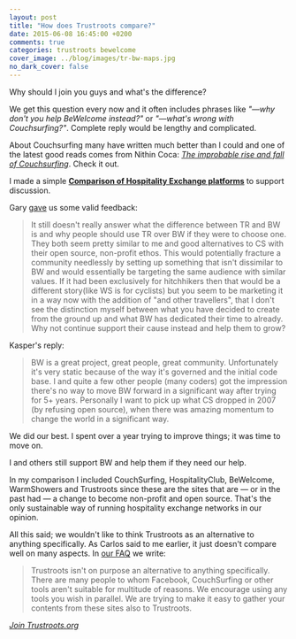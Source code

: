 ```yaml
---
layout: post
title: "How does Trustroots compare?"
date: 2015-06-08 16:45:00 +0200
comments: true
categories: trustroots bewelcome
cover_image: ../blog/images/tr-bw-maps.jpg
no_dark_cover: false
---
```


<span class="lead">Why should I join you guys and what's the difference?</span>

We get this question every now and it often includes phrases like <em>"—why don't you help BeWelcome instead?"</em> or <em>"—what's wrong with Couchsurfing?"</em>. Complete reply would be lengthy and complicated.

About Couchsurfing many have written much better than I could and one of the latest good reads comes from Nithin Coca: <em>[The improbable rise and fall of Couchsurfing](http://kernelmag.dailydot.com/issue-sections/features-issue-sections/13124/life-and-death-couchsurfing/)</em>. Check it out.

I made a simple **[Comparison of Hospitality Exchange platforms](http://ideas.trustroots.org/comparison-of-hospitality-exchange-platforms/)** to support discussion.

Gary [gave](https://www.facebook.com/groups/877253045641336/permalink/991654747534498/?comment_id=991656027534370&offset=0&total_comments=5&comment_tracking=%7B%22tn%22%3A%22R3%22%7D) us some valid feedback:
<blockquote>It still doesn't really answer what the difference between TR and BW is and why people should use TR over BW if they were to choose one. They both seem pretty similar to me and good alternatives to CS with their open source, non-profit ethos. This would potentially fracture a community needlessly by setting up something that isn't dissimilar to BW and would essentially be targeting the same audience with similar values. If it had been exclusively for hitchhikers then that would be a different story(like WS is for cyclists) but you seem to be marketing it in a way now with the addition of "and other travellers", that I don't see the distinction myself between what you have decided to create from the ground up and what BW has dedicated their time to already. Why not continue support their cause instead and help them to grow?</blockquote>

Kasper's reply:
<blockquote>BW is a great project, great people, great community. Unfortunately it's very static because of the way it's governed and the initial code base. I and quite a few other people (many coders) got the impression there's no way to move BW forward in a significant way after trying for 5+ years. Personally I want to pick up what CS dropped in 2007 (by refusing open source), when there was amazing momentum to change the world in a significant way.</blockquote>

We did our best. I spent over a year trying to improve things; it was time to move on.

I and others still support BW and help them if they need our help.

In my comparison I included CouchSurfing, HospitalityClub, BeWelcome, WarmShowers and Trustroots since these are the sites that are — or in the past had — a change to become non-profit and open source. That's the only sustainable way of running hospitality exchange networks in our opinion.

All this said; we wouldn't like to think Trustroots as an alternative to anything specifically. As Carlos said to me earlier, it just doesn't compare well on many aspects. In [our FAQ](https://www.trustroots.org/#!/faq) we write:

<blockquote>Trustroots isn't on purpose an alternative to anything specifically. There are many people to whom Facebook, CouchSurfing or other tools aren't suitable for multitude of reasons. We encourage using any tools you wish in parallel. We are trying to make it easy to gather your contents from these sites also to Trustroots.</blockquote>

_[Join Trustroots.org](httsp://www.trustroots.org/)_
